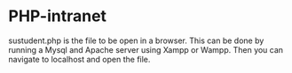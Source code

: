 # PHP-intranet
sustudent.php is the file to be open in a browser. This can be done by running a Mysql and Apache server using Xampp or Wampp. Then you can navigate to localhost and open the file.
